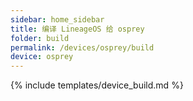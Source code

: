 ```yaml
---
sidebar: home_sidebar
title: 编译 LineageOS 给 osprey
folder: build
permalink: /devices/osprey/build
device: osprey
---
```

{% include templates/device_build.md %}

